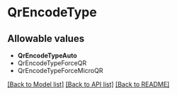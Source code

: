 # QrEncodeType



## Allowable values
* **QrEncodeTypeAuto**
* QrEncodeTypeForceQR
* QrEncodeTypeForceMicroQR

[[Back to Model list]](../README.md#documentation-for-models) [[Back to API list]](../README.md#documentation-for-api-endpoints) [[Back to README]](../README.md)
